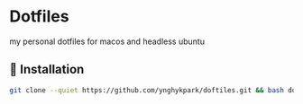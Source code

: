 # Dotfiles

my personal dotfiles for macos and headless ubuntu

## 🚀 Installation
```bash
git clone --quiet https://github.com/ynghykpark/doftiles.git && bash dotfiles/install.sh
```
